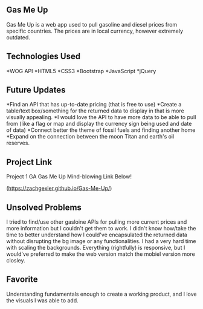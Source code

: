 ## Gas Me Up

Gas Me Up is a web app used to pull gasoline and diesel prices from specific countries. The prices are in local currency, however extremely outdated.

## Technologies Used

*WOG API
*HTML5
*CSS3
*Bootstrap
*JavaScript
*jQuery


## Future Updates

*Find an API that has up-to-date pricing (that is free to use)
*Create a table/text box/something for the returned data to display in that is more visually appealing.
*I would love the API to have more data to be able to pull from (like a flag or map and display the currency sign being used and date of data)
*Connect better the theme of fossil fuels and finding another home
*Expand on the connection between the moon Titan and earth's oil reserves.

## Project Link

Project 1 GA Gas Me Up Mind-blowing Link Below!

(https://zachgexler.github.io/Gas-Me-Up/)

## Unsolved Problems

 I tried to find/use other gasloine APIs for pulling more current prices and more information but I couldn't get them to work. I didn't know how/take the time to better understand how I could've encapsulated the returned data without disrupting the bg image or any functionalities. I had a very hard time with scaling the backgrounds. Everything (rightfully) is responsive, but I would've preferred to make the web version match the mobiel version more closley.

## Favorite

Understanding fundamentals enough to create a working product, and I love the visuals I was able to add.
